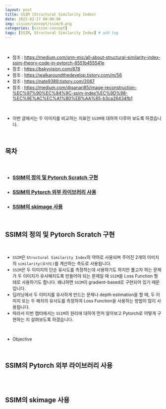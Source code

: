 ```yaml
---
layout: post
title: SSIM (Structural Similarity Index)
date: 2022-02-17 00:00:00
img: vision/concept/ssim/0.png
categories: [vision-concept] 
tags: [SSIM, Structural Similarity Index] # add tag
---
```


<br>

- 참조 : https://medium.com/srm-mic/all-about-structural-similarity-index-ssim-theory-code-in-pytorch-6551b455541e
- 참조 : https://bskyvision.com/878
- 참조 : https://walkaroundthedevelop.tistory.com/m/56
- 참조 : https://nate9389.tistory.com/2067
- 참조 : https://medium.com/@sanari85/image-reconstruction-%EC%97%90%EC%84%9C-ssim-index%EC%9D%98-%EC%9E%AC%EC%A1%B0%EB%AA%85-b3ca26434fb1

<br>

- 이번 글에서는 두 이미지를 비교하는 지표인 `SSIM`에 대하여 다루어 보도록 하겠습니다.

<br>

## **목차**

<br>

- ### [SSIM의 정의 및 Pytorch Scratch 구현](#ssim의-정의-및-pytorch-scratch-구현-1)
- ### [SSIM의 Pytorch 외부 라이브러리 사용](#ssim의-pytorch-외부-라이브러리-사용-1)
- ### [SSIM의 skimage 사용](#ssim의-skimage-사용-1)

<br>

## **SSIM의 정의 및 Pytorch Scratch 구현**

<br>

- `SSIM`은 `Structural Similarity Index`의 약어로 사용되며 주어진 2개의 이미지의 `similarity(유사도)`를 계산하는 측도로 사용됩니다.
- `SSIM`은 두 이미지의 단순 유사도를 측정하는데 사용하기도 하지만 풀고자 하는 문제가 두 이미지가 유사해지도록 만들어야 되는 문제일 때 `SSIM`을 Loss Function 형태로 사용하기도 합니다. 왜냐하면 `SSIM`이 gradient-based로 구현되어 있기 때문입니다.
- 딥러닝에서 두 이미지를 유사하게 만드는 문제나 depth estimation을 할 때, 두 이미지 또는 두 패치의 유사도를 측정하여 Loss Function을 사용하는 방법이 많이 사용됩니다. 
- 따라서 이번 챕터에서는 `SSIM`의 원리에 대하여 먼저 알아보고 Pytorch로 어떻게 구현하는 지 살펴보도록 하겠습니다.

<br>

- Objective 

<br>


## **SSIM의 Pytorch 외부 라이브러리 사용**

<br>

<br>


## **SSIM의 skimage 사용**

<br>

<br>

